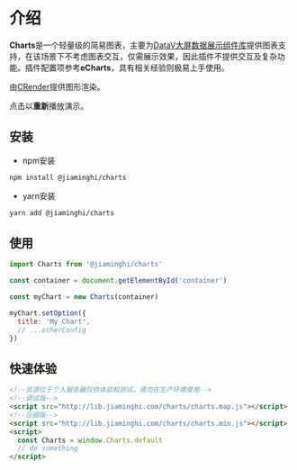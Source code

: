 # 介绍

**Charts**是一个轻量级的简易图表，主要为[DataV大屏数据展示组件库](http://datav.jiaminghi.com)提供图表支持，在该场景下不考虑图表交互，仅需展示效果，因此插件不提供交互及复杂功能。插件配置项参考**eCharts**，具有相关经验则极易上手使用。

由[CRender](http://crender.jiaminghi.com)提供图形渲染。

<demonstration />

点击以**重新**播放演示。

## 安装

* npm安装

```sh
npm install @jiaminghi/charts
```

* yarn安装

```sh
yarn add @jiaminghi/charts
```

## 使用

```js
import Charts from '@jiaminghi/charts'

const container = document.getElementById('container')

const myChart = new Charts(container)

myChart.setOption({
  title: 'My Chart',
  // ...otherConfig
})
```

## 快速体验

```html
<!--资源位于个人服务器仅供体验和测试，请勿在生产环境使用-->
<!--调试版-->
<script src="http://lib.jiaminghi.com/charts/charts.map.js"></script>
<!--压缩版-->
<script src="http://lib.jiaminghi.com/charts/charts.min.js"></script>
<script>
  const Charts = window.Charts.default
  // do something
</script>
```
